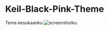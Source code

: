 # Keil-Black-Pink-Theme
Tema kesukaanku
![screenshotku](https://raw.githubusercontent.com/Alteza7/Keil-Black-Pink-Theme/blob/main/Screenshotku.png)
